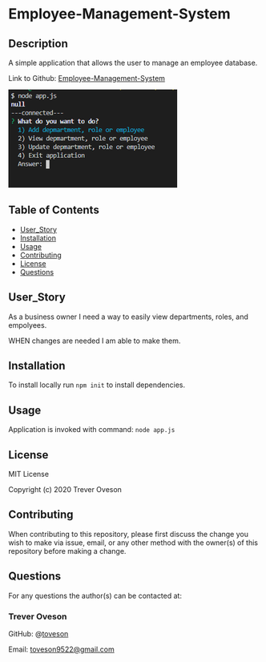 # Employee-Management-System

## Description

A simple application that allows the user to manage an employee database. 


Link to Github: [Employee-Management-System](https://github.com/toveson/Employee-Management-System)

![First question](./images/EMP-first-question.PNG)

## Table of Contents

* [User_Story](#User_Story)
* [Installation](#installation)
* [Usage](#usage)
* [Contributing](#contributing)
* [License](#license)
* [Questions](#questions)

## User_Story
As a business owner
I need a way to easily view departments, roles, and empolyees.

WHEN changes are needed I am able to make them.


## Installation

To install locally run `npm init` to install dependencies.

## Usage

Application is invoked with command: `node app.js`

## License

MIT License

Copyright (c) 2020 Trever Oveson

## Contributing

When contributing to this repository, please first discuss the change you wish to make via issue, email, or any other method with the owner(s) of this repository before making a change.

## Questions

For any questions the author(s) can be contacted at:

### Trever Oveson

GitHub: @[toveson](https://github.com/toveson)

Email: toveson9522@gmail.com